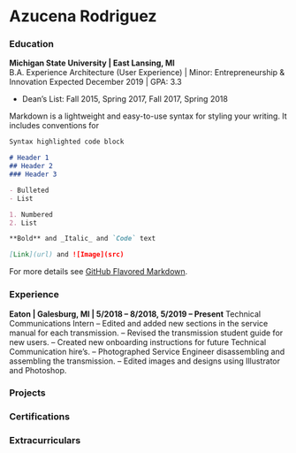 # Azucena Rodriguez

### Education

**Michigan State University | East Lansing, MI**\
B.A. Experience Architecture (User Experience) | Minor: Entrepreneurship & Innovation 
Expected December 2019 | GPA: 3.3
- Dean’s List: Fall 2015, Spring 2017, Fall 2017, Spring 2018


Markdown is a lightweight and easy-to-use syntax for styling your writing. It includes conventions for

```markdown
Syntax highlighted code block

# Header 1
## Header 2
### Header 3

- Bulleted
- List

1. Numbered
2. List

**Bold** and _Italic_ and `Code` text

[Link](url) and ![Image](src)
```

For more details see [GitHub Flavored Markdown](https://guides.github.com/features/mastering-markdown/).

### Experience

**Eaton | Galesburg, MI | 5/2018 – 8/2018, 5/2019 – Present**
Technical Communications Intern
– Edited and added new sections in the service manual for each transmission.
– Revised the transmission student guide for new users.
– Created new onboarding instructions for future Technical Communication hire’s.
– Photographed Service Engineer disassembling and assembling the transmission.
– Edited images and designs using Illustrator and Photoshop.

### Projects

### Certifications

### Extracurriculars
